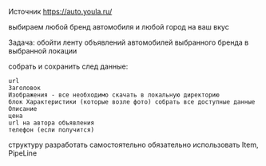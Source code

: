 Источник https://auto.youla.ru/

выбираем любой бренд автомобиля и любой город на ваш вкус

Задача:
обойти ленту объявлений автомобилей выбранного бренда в выбранной локации

собрать и сохранить след данные:

    url
    Заголовок
    Изображения - все необходимо скачать в локальную директорию
    блок Характеристики (которые возле фото) собрать все доступные данные
    Описание
    цена
    url на автора объявления
    телефон (если получится)

структуру разработать самостоятельно
обязательно использовать Item, PipeLine
